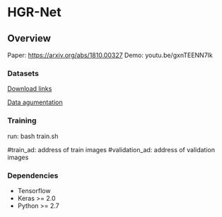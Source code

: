 # HGR-Net
## Overview
Paper: https://arxiv.org/abs/1810.00327
Demo: youtu.be/gxnTEENN7Ik
### Datasets
[Download links](http://www.ouhands.oulu.fi/)



[Data agumentation](https://github.com/codebox/image_augmentor)

### Training

run:
bash train.sh

 #train_ad: address of train images 
 #validation_ad: address of validation images

 
### Dependencies
* Tensorflow
* Keras >= 2.0
* Python >= 2.7
